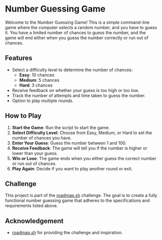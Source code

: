 # Number Guessing Game

Welcome to the Number Guessing Game! This is a simple command-line game where the computer selects a random number, and you have to guess it. You have a limited number of chances to guess the number, and the game will end either when you guess the number correctly or run out of chances.

## Features

- Select a difficulty level to determine the number of chances:
  - **Easy**: 10 chances
  - **Medium**: 5 chances
  - **Hard**: 3 chances
- Receive feedback on whether your guess is too high or too low.
- Track the number of attempts and time taken to guess the number.
- Option to play multiple rounds.

## How to Play

1. **Start the Game**: Run the script to start the game.
2. **Select Difficulty Level**: Choose from Easy, Medium, or Hard to set the number of chances you have.
3. **Enter Your Guess**: Guess the number between 1 and 100.
4. **Receive Feedback**: The game will tell you if the number is higher or lower than your guess.
5. **Win or Lose**: The game ends when you either guess the correct number or run out of chances.
6. **Play Again**: Decide if you want to play another round or exit.


## Challenge

This project is part of the [roadmap.sh](https://roadmap.sh/projects/number-guessing-game) challenge. The goal is to create a fully functional number guessing game that adheres to the specifications and requirements listed above.

## Acknowledgement

- [roadmap.sh](https://roadmap.sh) for providing the challenge and inspiration.
